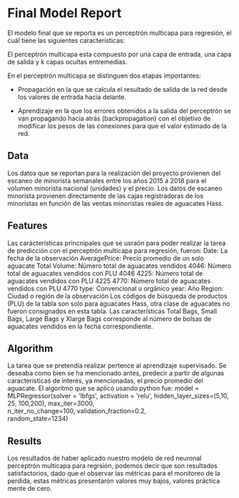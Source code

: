 # Final Model Report

El modelo final que se reporta es un perceptrón multicapa para regresión, el cuál  tiene las siguientes características:

El perceptrón multicapa esta compuesto  por una capa de entrada, una capa de salida y k capas ocultas entremedias.

En el perceptrón multicapa se distinguen dos etapas importantes:

- Propagación en la que se calcula el resultado de salida de la red desde los valores de entrada hacia delante.

- Aprendizaje en la que los errores obtenidos a la salida del perceptrón se van propagando hacia atrás (backpropagation) con el objetivo de modificar los pesos de las conexiones para que el valor estimado de la red. 

## Data
Los datos que se reportan para la realización del proyecto provienen del  escaneo de minorista semanales entre los años 2015 a 2018 para el volumen minorista nacional (unidades) y el precio. Los datos de escaneo minorista provienen directamente de las cajas registradoras de los minoristas en función de las ventas minoristas reales de aguacates Hass.
## Features

Las carácterísticas princnipales que se usraón para poder realizar la tarea de predicción con el perceptrón multicapa para regresión, fueron:
Date: La fecha de la observación
AveragePrice: Precio promedio de un solo aguacate
Total Volume: Número total de aguacates vendidos
4046: Número total de aguacates vendidos con PLU 4046
4225: Número total de aguacates vendidos con PLU 4225
4770: Número total de aguacates vendidos con PLU 4770
type: Convencional u orgánico
year: Año
Region: Ciudad o región de la observación
Los códigos de búsqueda de productos (PLU) de la tabla son solo para aguacates Hass, otra clase de aguacates no fueron consignados en esta tabla.
Las características Total Bags, Small Bags, Large Bags y Xlarge Bags corresponde al número de bolsas de aguacates vendidos en la fecha correspondiente.

## Algorithm
La tarea que se pretendía realizar pertence al aprendizaje supervisado. Se deseaba como bien se ha mencionado antes, predecir a partir de algunas características de interés, ya mencionadas, el precio promedio del aguacate.  El algorítmo que se aplicó usando python fue:
model = MLPRegressor(solver = 'lbfgs',
                   activation = 'relu',
                   hidden_layer_sizes=(5,10, 25, 100,200),
                   max_iter=3000,                   
                   n_iter_no_change=100, 
                   validation_fraction=0.2,               
                   random_state=1234)

## Results
Los resultados de haber aplicado nuestro modelo de red neuronal perceptrón multicapa para regrsión, podemos decir que son resultados satisfactorios, dado que el observar las métricas para el monitoreo de la perdida, estas métricas presentarón valores muy bajos, valores práctica mente de cero. 

